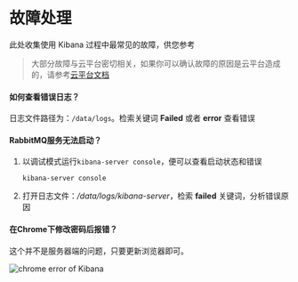# 故障处理

此处收集使用 Kibana 过程中最常见的故障，供您参考

> 大部分故障与云平台密切相关，如果你可以确认故障的原因是云平台造成的，请参考[云平台文档](https://support.websoft9.com/docs/faq/zh/tech-instance.html)

#### 如何查看错误日志？

日志文件路径为：`/data/logs`。检索关键词 **Failed** 或者 **error** 查看错误

#### RabbitMQ服务无法启动？

1. 以调试模式运行`kibana-server console`，便可以查看启动状态和错误
   ```
   kibana-server console
   ```
2. 打开日志文件：*/data/logs/kibana-server*，检索 **failed** 关键词，分析错误原因


#### 在Chrome下修改密码后报错？

这个并不是服务器端的问题，只要更新浏览器即可。

![chrome error of Kibana](https://libs.websoft9.com/Websoft9/DocsPicture/zh/kibana/kibana-chromeerror-websoft9.png)

